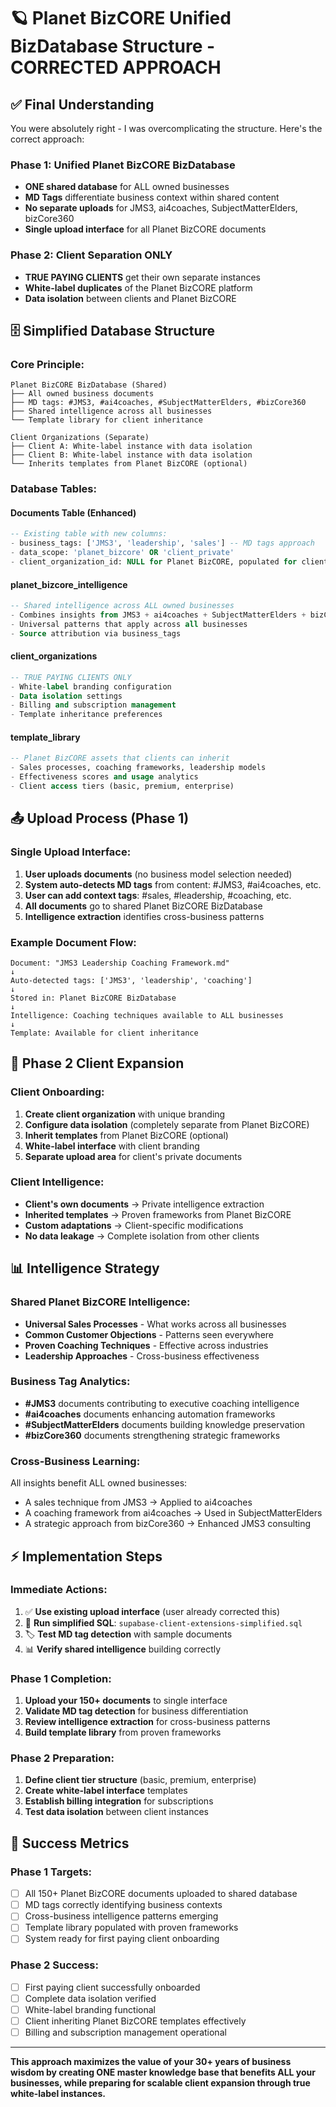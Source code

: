 # 🪐 Planet BizCORE Unified BizDatabase Structure - CORRECTED APPROACH

## ✅ **Final Understanding**

You were absolutely right - I was overcomplicating the structure. Here's the correct approach:

### **Phase 1: Unified Planet BizCORE BizDatabase**
- **ONE shared database** for ALL owned businesses
- **MD Tags** differentiate business context within shared content  
- **No separate uploads** for JMS3, ai4coaches, SubjectMatterElders, bizCore360
- **Single upload interface** for all Planet BizCORE documents

### **Phase 2: Client Separation ONLY**
- **TRUE PAYING CLIENTS** get their own separate instances
- **White-label duplicates** of the Planet BizCORE platform
- **Data isolation** between clients and Planet BizCORE

## 🗄️ **Simplified Database Structure**

### **Core Principle:**
```
Planet BizCORE BizDatabase (Shared)
├── All owned business documents
├── MD tags: #JMS3, #ai4coaches, #SubjectMatterElders, #bizCore360  
├── Shared intelligence across all businesses
└── Template library for client inheritance

Client Organizations (Separate)
├── Client A: White-label instance with data isolation
├── Client B: White-label instance with data isolation  
└── Inherits templates from Planet BizCORE (optional)
```

### **Database Tables:**

#### **Documents Table (Enhanced)**
```sql
-- Existing table with new columns:
- business_tags: ['JMS3', 'leadership', 'sales'] -- MD tags approach
- data_scope: 'planet_bizcore' OR 'client_private'  
- client_organization_id: NULL for Planet BizCORE, populated for clients
```

#### **planet_bizcore_intelligence** 
```sql
-- Shared intelligence across ALL owned businesses
- Combines insights from JMS3 + ai4coaches + SubjectMatterElders + bizCore360
- Universal patterns that apply across all businesses
- Source attribution via business_tags
```

#### **client_organizations**
```sql
-- TRUE PAYING CLIENTS ONLY
- White-label branding configuration
- Data isolation settings  
- Billing and subscription management
- Template inheritance preferences
```

#### **template_library**
```sql
-- Planet BizCORE assets that clients can inherit
- Sales processes, coaching frameworks, leadership models
- Effectiveness scores and usage analytics
- Client access tiers (basic, premium, enterprise)
```

## 📤 **Upload Process (Phase 1)**

### **Single Upload Interface:**
1. **User uploads documents** (no business model selection needed)
2. **System auto-detects MD tags** from content: #JMS3, #ai4coaches, etc.
3. **User can add context tags**: #sales, #leadership, #coaching, etc.
4. **All documents** go to shared Planet BizCORE BizDatabase
5. **Intelligence extraction** identifies cross-business patterns

### **Example Document Flow:**
```
Document: "JMS3 Leadership Coaching Framework.md"
↓
Auto-detected tags: ['JMS3', 'leadership', 'coaching']
↓ 
Stored in: Planet BizCORE BizDatabase
↓
Intelligence: Coaching techniques available to ALL businesses
↓
Template: Available for client inheritance
```

## 🚀 **Phase 2 Client Expansion**

### **Client Onboarding:**
1. **Create client organization** with unique branding
2. **Configure data isolation** (completely separate from Planet BizCORE)
3. **Inherit templates** from Planet BizCORE (optional)
4. **White-label interface** with client branding
5. **Separate upload area** for client's private documents

### **Client Intelligence:**
- **Client's own documents** → Private intelligence extraction
- **Inherited templates** → Proven frameworks from Planet BizCORE
- **Custom adaptations** → Client-specific modifications
- **No data leakage** → Complete isolation from other clients

## 📊 **Intelligence Strategy**

### **Shared Planet BizCORE Intelligence:**
- **Universal Sales Processes** - What works across all businesses
- **Common Customer Objections** - Patterns seen everywhere
- **Proven Coaching Techniques** - Effective across industries
- **Leadership Approaches** - Cross-business effectiveness

### **Business Tag Analytics:**
- **#JMS3** documents contributing to executive coaching intelligence
- **#ai4coaches** documents enhancing automation frameworks  
- **#SubjectMatterElders** documents building knowledge preservation
- **#bizCore360** documents strengthening strategic frameworks

### **Cross-Business Learning:**
All insights benefit ALL owned businesses:
- A sales technique from JMS3 → Applied to ai4coaches
- A coaching framework from ai4coaches → Used in SubjectMatterElders
- A strategic approach from bizCore360 → Enhanced JMS3 consulting

## ⚡ **Implementation Steps**

### **Immediate Actions:**
1. ✅ **Use existing upload interface** (user already corrected this)
2. 📝 **Run simplified SQL**: `supabase-client-extensions-simplified.sql`
3. 🏷️ **Test MD tag detection** with sample documents
4. 📊 **Verify shared intelligence** building correctly

### **Phase 1 Completion:**
1. **Upload your 150+ documents** to single interface
2. **Validate MD tag detection** for business differentiation
3. **Review intelligence extraction** for cross-business patterns
4. **Build template library** from proven frameworks

### **Phase 2 Preparation:**
1. **Define client tier structure** (basic, premium, enterprise)
2. **Create white-label interface** templates
3. **Establish billing integration** for subscriptions
4. **Test data isolation** between client instances

## 🎯 **Success Metrics**

### **Phase 1 Targets:**
- [ ] All 150+ Planet BizCORE documents uploaded to shared database
- [ ] MD tags correctly identifying business contexts
- [ ] Cross-business intelligence patterns emerging
- [ ] Template library populated with proven frameworks
- [ ] System ready for first paying client onboarding

### **Phase 2 Success:**
- [ ] First paying client successfully onboarded  
- [ ] Complete data isolation verified
- [ ] White-label branding functional
- [ ] Client inheriting Planet BizCORE templates effectively
- [ ] Billing and subscription management operational

---

**This approach maximizes the value of your 30+ years of business wisdom by creating ONE master knowledge base that benefits ALL your businesses, while preparing for scalable client expansion through true white-label instances.**
